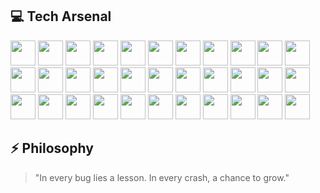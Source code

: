 ## 💻 Tech Arsenal

<p align="left">
  <img src="https://cdn.jsdelivr.net/gh/devicons/devicon/icons/python/python-original.svg" width="40" height="40"/>
  <img src="https://cdn.jsdelivr.net/gh/devicons/devicon@latest/icons/pycharm/pycharm-original.svg" width="40" height="40"/>
  <img src="https://cdn.jsdelivr.net/gh/devicons/devicon@latest/icons/anaconda/anaconda-original-wordmark.svg" width="40" height="40"/>     
  <img src="https://cdn.jsdelivr.net/gh/devicons/devicon@latest/icons/jetbrains/jetbrains-original.svg" width="40" height="40"/>     
  <img src="https://cdn.jsdelivr.net/gh/devicons/devicon@latest/icons/scikitlearn/scikitlearn-original.svg" width="40" height="40"/>      
<img src="https://cdn.jsdelivr.net/gh/devicons/devicon@latest/icons/pandas/pandas-original-wordmark.svg" width="40" height="40"/>
  <img src="https://cdn.jsdelivr.net/gh/devicons/devicon@latest/icons/plotly/plotly-original-wordmark.svg" width="40" height="40"/>
  <img src="https://cdn.jsdelivr.net/gh/devicons/devicon@latest/icons/numpy/numpy-original-wordmark.svg" width="40" height="40"/>    
  <img src="https://cdn.jsdelivr.net/gh/devicons/devicon@latest/icons/opencv/opencv-original-wordmark.svg" width="40" height="40"/> 
  <img src="https://cdn.jsdelivr.net/gh/devicons/devicon@latest/icons/jupyter/jupyter-original-wordmark.svg" width="40" height="40"/>    
  <img src="https://cdn.jsdelivr.net/gh/devicons/devicon@latest/icons/pypi/pypi-original.svg" width="40" height="40"/>
  <img src="https://cdn.jsdelivr.net/gh/devicons/devicon@latest/icons/pytorch/pytorch-original.svg" width="40" height="40"/>     
  <img src="https://cdn.jsdelivr.net/gh/devicons/devicon@latest/icons/spyder/spyder-original.svg" width="40" height="40"/>  
  <img src="https://cdn.jsdelivr.net/gh/devicons/devicon@latest/icons/sqlalchemy/sqlalchemy-original.svg" width="40" height="40"/>     
  <img src="https://cdn.jsdelivr.net/gh/devicons/devicon@latest/icons/tensorflow/tensorflow-original.svg" width="40" height="40"/>
  <img src="https://cdn.jsdelivr.net/gh/devicons/devicon@latest/icons/keras/keras-original-wordmark.svg" width="40" height="40"/>    
  <img src="https://cdn.jsdelivr.net/gh/devicons/devicon@latest/icons/r/r-original.svg" width="40" height="40"/>
  <img src="https://cdn.jsdelivr.net/gh/devicons/devicon@latest/icons/rstudio/rstudio-original.svg" width="40" height="40"/>
  <img src="https://cdn.jsdelivr.net/gh/devicons/devicon/icons/vscode/vscode-original.svg" width="40" height="40"/>
  <img src="https://cdn.jsdelivr.net/gh/devicons/devicon@latest/icons/sqldeveloper/sqldeveloper-original.svg" width="40" height="40"/>
  <img src="https://cdn.jsdelivr.net/gh/devicons/devicon@latest/icons/azure/azure-original-wordmark.svg" width="40" height="40"/>       
  <img src="https://cdn.jsdelivr.net/gh/devicons/devicon@latest/icons/azuresqldatabase/azuresqldatabase-original.svg" width="40" height="40"/>     
  <img src="https://cdn.jsdelivr.net/gh/devicons/devicon@latest/icons/mysql/mysql-original-wordmark.svg" width="40" height="40"/>      
  <img src="https://cdn.jsdelivr.net/gh/devicons/devicon@latest/icons/postgresql/postgresql-original-wordmark.svg"width="40" height="40"/>
  <img src="https://cdn.jsdelivr.net/gh/devicons/devicon@latest/icons/php/php-original.svg" width="40" height="40"/>
  <img src="https://cdn.jsdelivr.net/gh/devicons/devicon@latest/icons/mongodb/mongodb-original-wordmark.svg" width="40" height="40"/> 
  <img src="https://cdn.jsdelivr.net/gh/devicons/devicon@latest/icons/json/json-plain.svg" width="40" height="40"/>     
  <img src="https://cdn.jsdelivr.net/gh/devicons/devicon@latest/icons/spss/spss-plain.svg" width="40" height="40"/>
  <img src="https://cdn.jsdelivr.net/gh/devicons/devicon@latest/icons/kubernetes/kubernetes-plain-wordmark.svg" width="40" height="40"/> 
  <img src="https://cdn.jsdelivr.net/gh/devicons/devicon@latest/icons/html5/html5-plain-wordmark.svg" width="40" height="40"/>
  <img src="https://cdn.jsdelivr.net/gh/devicons/devicon@latest/icons/git/git-original-wordmark.svg" width="40" height="40"/>
  <img src="https://cdn.jsdelivr.net/gh/devicons/devicon@latest/icons/cplusplus/cplusplus-original.svg" width="40" height="40"/>    
  <img src="https://cdn.jsdelivr.net/gh/devicons/devicon@latest/icons/unity/unity-original.svg" width="40" height="40"/>       
</p>

## ⚡ Philosophy

> "In every bug lies a lesson. In every crash, a chance to grow."
